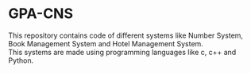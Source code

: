 # GPA-CNS
This repository contains code of different systems like Number System, Book Management System and Hotel Management System. 
<br>
This systems are made using programming languages like c, c++ and Python. 
